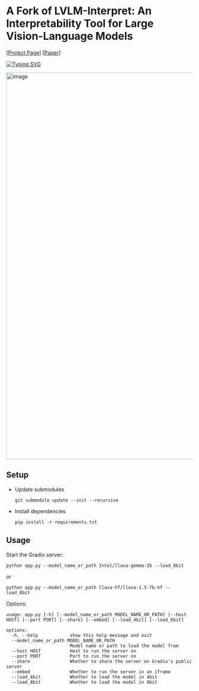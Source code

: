 # A Fork of LVLM-Interpret: An Interpretability Tool for Large Vision-Language Models
[[Project Page](https://intellabs.github.io/multimodal_cognitive_ai/lvlm_interpret/)] [[Paper](https://arxiv.org/abs/2404.03118)]

[![Typing SVG](https://readme-typing-svg.herokuapp.com?font=Space+Mono&size=50&duration=1500&color=27a733&center=true&vCenter=true&multiline=true&width=1335&height=300&lines=Saliency+Diagnostic+Tool;For+Radiological+VQA)](https://git.io/typing-svg)

<img width="1042" alt="image" src="https://github.com/user-attachments/assets/fb3fb9f6-a376-407c-8970-f8f95b1fb63e" />


## Setup

- Update submodules

  `git submodule update --init --recursive`

- Install dependencies

  `pip install -r requirements.txt`


## Usage

Start the Gradio server:
```
python app.py --model_name_or_path Intel/llava-gemma-2b --load_8bit 
```
or
```
python app.py --model_name_or_path llava-hf/llava-1.5-7b-hf --load_8bit
```

Options:
```
usage: app.py [-h] [--model_name_or_path MODEL_NAME_OR_PATH] [--host HOST] [--port PORT] [--share] [--embed] [--load_4bit] [--load_8bit]

options:
  -h, --help            show this help message and exit
  --model_name_or_path MODEL_NAME_OR_PATH
                        Model name or path to load the model from
  --host HOST           Host to run the server on
  --port PORT           Port to run the server on
  --share               Whether to share the server on Gradio's public server
  --embed               Whether to run the server in an iframe
  --load_4bit           Whether to load the model in 4bit
  --load_8bit           Whether to load the model in 8bit

```
